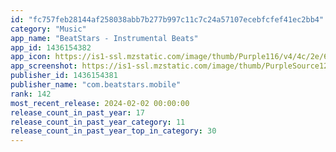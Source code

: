 ```yaml
---
id: "fc757feb28144af258038abb7b277b997c11c7c24a57107ecebfcfef41ec2bb4"
category: "Music"
app_name: "BeatStars - Instrumental Beats"
app_id: 1436154382
app_icon: https://is1-ssl.mzstatic.com/image/thumb/Purple116/v4/4c/2e/6d/4c2e6df7-4ef7-bf90-7a6a-613dc1721208/AppIcon-0-0-1x_U007emarketing-0-10-0-85-220.png/1024x1024bb.png
app_screenshot: https://is1-ssl.mzstatic.com/image/thumb/PurpleSource126/v4/9f/10/27/9f1027c3-81cb-3edd-75af-68fa0c0fc56c/dbbc3e4f-45f0-4166-b4b5-b69d437dc9b1_1.png/1284x2778bb.png
publisher_id: 1436154381
publisher_name: "com.beatstars.mobile"
rank: 142
most_recent_release: 2024-02-02 00:00:00
release_count_in_past_year: 17
release_count_in_past_year_category: 11
release_count_in_past_year_top_in_category: 30
---
```

